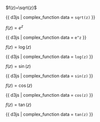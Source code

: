 $f(z)=\sqrt{z}$

{{ d3js | complex_function data = `sqrt(z)` }}

$f(z)=e^z$

{{ d3js | complex_function data = `e^z` }}

$f(z)=\log(z)$

{{ d3js | complex_function data = `log(z)` }}

$f(z)=\sin(z)$

{{ d3js | complex_function data = `sin(z)` }}

$f(z)=\cos(z)$

{{ d3js | complex_function data = `cos(z)` }}

$f(z)=\tan(z)$

{{ d3js | complex_function data = `tan(z)` }}